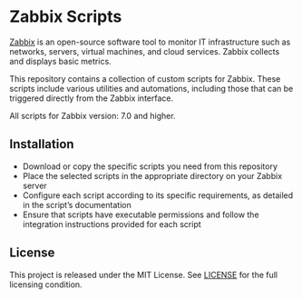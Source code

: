# Zabbix Scripts

[Zabbix](https://www.zabbix.com) is an open-source software tool to monitor IT infrastructure such as networks, 
servers, virtual machines, and cloud services. Zabbix collects and displays basic metrics.

This repository contains a collection of custom scripts for Zabbix. 
These scripts include various utilities and automations, including those that can be triggered directly from the Zabbix interface.

All scripts for Zabbix version: 7.0 and higher.

## Installation

- Download or copy the specific scripts you need from this repository
- Place the selected scripts in the appropriate directory on your Zabbix server
- Configure each script according to its specific requirements, as detailed in the script’s documentation
- Ensure that scripts have executable permissions and follow the integration instructions provided for each script

## License

This project is released under the MIT License.
See [LICENSE](https://github.com/neuromeow/zabbix-scripts/blob/master/LICENSE) for the full licensing condition.
